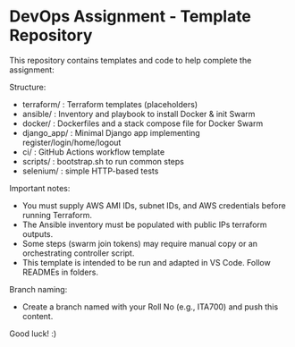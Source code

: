 DevOps Assignment - Template Repository
======================================

This repository contains templates and code to help complete the assignment:

Structure:
- terraform/  : Terraform templates (placeholders)
- ansible/    : Inventory and playbook to install Docker & init Swarm
- docker/     : Dockerfiles and a stack compose file for Docker Swarm
- django_app/ : Minimal Django app implementing register/login/home/logout
- ci/         : GitHub Actions workflow template
- scripts/    : bootstrap.sh to run common steps
- selenium/   : simple HTTP-based tests

Important notes:
- You must supply AWS AMI IDs, subnet IDs, and AWS credentials before running Terraform.
- The Ansible inventory must be populated with public IPs terraform outputs.
- Some steps (swarm join tokens) may require manual copy or an orchestrating controller script.
- This template is intended to be run and adapted in VS Code. Follow READMEs in folders.

Branch naming:
- Create a branch named with your Roll No (e.g., ITA700) and push this content.

Good luck! :)

